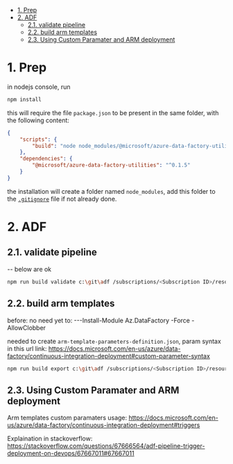 <!-- TOC -->

- [1. Prep](#1-prep)
- [2. ADF](#2-adf)
    - [2.1. validate pipeline](#21-validate-pipeline)
    - [2.2. build arm templates](#22-build-arm-templates)
    - [2.3. Using Custom Paramater and ARM deployment](#23-using-custom-paramater-and-arm-deployment)

<!-- /TOC -->

# 1. Prep
in nodejs console, run
```bash
npm install
```

this will require the file `package.json` to be present in the same folder, with the following content:

```json
{
    "scripts": {
        "build": "node node_modules/@microsoft/azure-data-factory-utilities/lib/index"
    },
    "dependencies": {
        "@microsoft/azure-data-factory-utilities": "^0.1.5"
    }
}

```

the installation will create a folder named `node_modules`, add this folder to the [`.gitignore`](.gitgnore) file if not already done.


# 2. ADF

## 2.1. validate pipeline

-- below are ok

``` bash
npm run build validate c:\git\adf /subscriptions/<Subscription ID>/resourceGroups/datafactorydev/providers/Microsoft.DataFactory/factories/<ADF Name>
```


## 2.2. build arm templates



before:
no need yet to: ---Install-Module Az.DataFactory -Force -AllowClobber

needed to create `arm-template-parameters-definition.json`, param syntax in this url link:
https://docs.microsoft.com/en-us/azure/data-factory/continuous-integration-deployment#custom-parameter-syntax


```bash
npm run build export c:\git\adf /subscriptions/<Subscription ID>/resourceGroups/datafactorydev/providers/Microsoft.DataFactory/factories/<ADF Name> "ArmTemplate"
```

## 2.3. Using Custom Paramater and ARM deployment

Arm templates custom paramaters usage: https://docs.microsoft.com/en-us/azure/data-factory/continuous-integration-deployment#triggers

Explaination in stackoverflow: https://stackoverflow.com/questions/67666564/adf-pipeline-trigger-deployment-on-devops/67667011#67667011
